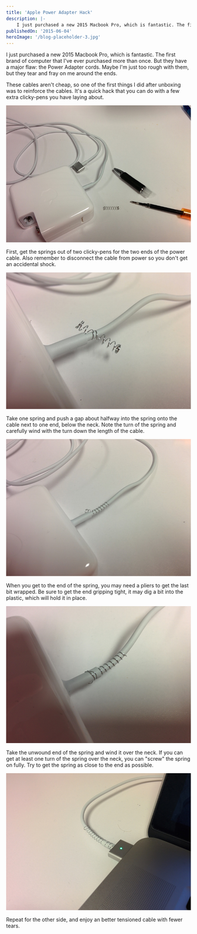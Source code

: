 ```yaml
---
title: 'Apple Power Adapter Hack'
description: |-
    I just purchased a new 2015 Macbook Pro, which is fantastic. The first brand of computer that I've ever purchased more than once. But they have a major flaw: the Power Adapter cords.
publishedOn: '2015-06-04'
heroImage: '/blog-placeholder-3.jpg'
---
```


I just purchased a new 2015 Macbook Pro, which is fantastic. The first brand of computer that I've ever purchased more than once. But they have a major flaw: the Power Adapter cords. Maybe I'm just too rough with them, but they tear and fray on me around the ends.

These cables aren't cheap, so one of the first things I did after unboxing was to reinforce the cables. It's a quick hack that you can do with a few extra clicky-pens you have laying about.

![Spring wrapped on Apple Power Cable](1.jpg)

First, get the springs out of two clicky-pens for the two ends of the power cable. Also remember to disconnect the cable from power so you don't get an accidental shock.

![Spring wrapped on Apple Power Cable](3.jpg)

Take one spring and push a gap about halfway into the spring onto the cable next to one end, below the neck. Note the turn of the spring and carefully wind with the turn down the length of the cable.

![Spring wrapped on Apple Power Cable](4.jpg)

When you get to the end of the spring, you may need a pliers to get the last bit wrapped. Be sure to get the end gripping tight, it may dig a bit into the plastic, which will hold it in place.

![Spring wrapped on end of cable](5.jpg)

Take the unwound end of the spring and wind it over the neck. If you can get at least one turn of the spring over the neck, you can "screw" the spring on fully. Try to get the spring as close to the end as possible.

![Spring wrapped on end of cable](6.jpg)

Repeat for the other side, and enjoy an better tensioned cable with fewer tears.
